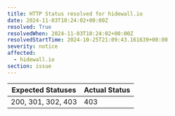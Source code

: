 ```yaml
---
title: HTTP Status resolved for hidewall.io
date: 2024-11-03T10:24:02+00:00Z
resolved: True
resolvedWhen: 2024-11-03T10:24:02+00:00Z
resolvedStartTime: 2024-10-25T21:09:43.161639+00:00
severity: notice
affected:
  - hidewall.io
section: issue
---
```


| Expected Statuses | Actual Status  |
|-------------------|----------------|
| 200, 301, 302, 403 | 403 |
